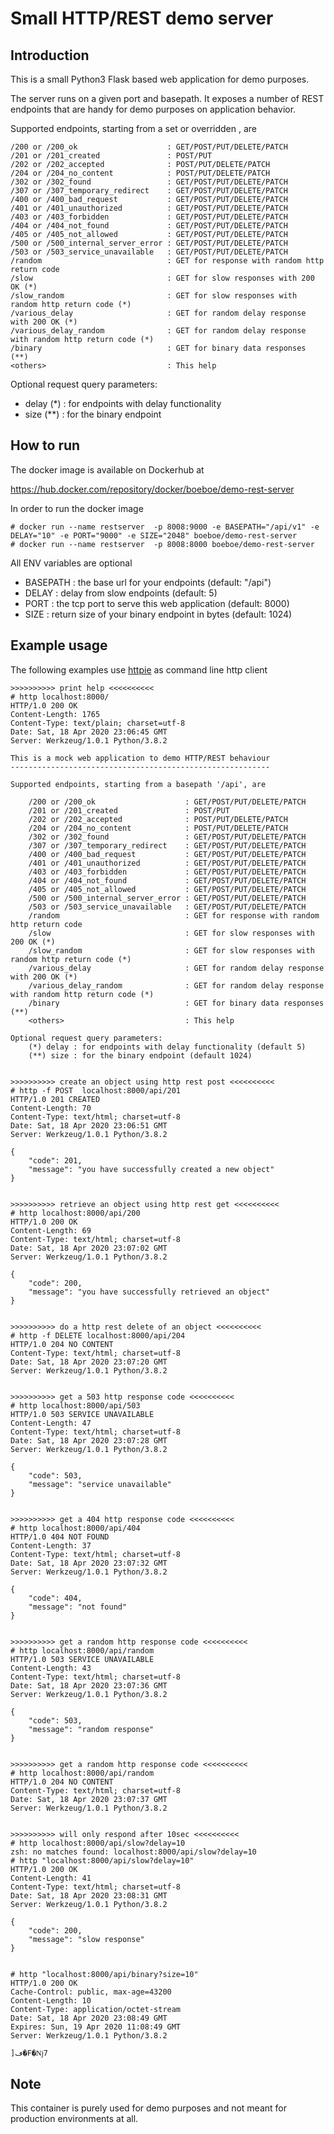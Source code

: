 # Small HTTP/REST demo server

## Introduction

This is a small Python3 Flask based web application for demo purposes.

The server runs on a given port and basepath. It exposes a number of 
REST endpoints that are handy for demo purposes on application behavior.

Supported endpoints, starting from a set or overridden <basepath>, are

    /200 or /200_ok                    : GET/POST/PUT/DELETE/PATCH
    /201 or /201_created               : POST/PUT
    /202 or /202_accepted              : POST/PUT/DELETE/PATCH
    /204 or /204_no_content            : POST/PUT/DELETE/PATCH
    /302 or /302_found                 : GET/POST/PUT/DELETE/PATCH
    /307 or /307_temporary_redirect    : GET/POST/PUT/DELETE/PATCH
    /400 or /400_bad_request           : GET/POST/PUT/DELETE/PATCH
    /401 or /401_unauthorized          : GET/POST/PUT/DELETE/PATCH
    /403 or /403_forbidden             : GET/POST/PUT/DELETE/PATCH
    /404 or /404_not_found             : GET/POST/PUT/DELETE/PATCH
    /405 or /405_not_allowed           : GET/POST/PUT/DELETE/PATCH
    /500 or /500_internal_server_error : GET/POST/PUT/DELETE/PATCH
    /503 or /503_service_unavailable   : GET/POST/PUT/DELETE/PATCH
    /random                            : GET for response with random http return code
    /slow                              : GET for slow responses with 200 OK (*)
    /slow_random                       : GET for slow responses with random http return code (*)
    /various_delay                     : GET for random delay response with 200 OK (*)
    /various_delay_random              : GET for random delay response with random http return code (*)
    /binary                            : GET for binary data responses (**)
    <others>                           : This help

Optional request query parameters:
 - delay (*) : for endpoints with delay functionality
 - size (**) : for the binary endpoint

## How to run

The docker image is available on Dockerhub at

https://hub.docker.com/repository/docker/boeboe/demo-rest-server

In order to run the docker image

```console
# docker run --name restserver  -p 8008:9000 -e BASEPATH="/api/v1" -e DELAY="10" -e PORT="9000" -e SIZE="2048" boeboe/demo-rest-server
# docker run --name restserver  -p 8008:8000 boeboe/demo-rest-server
```

All ENV variables are optional

 - BASEPATH : the base url for your endpoints (default: "/api")
 - DELAY    : delay from slow endpoints (default: 5)
 - PORT     : the tcp port to serve this web application (default: 8000)
 - SIZE     : return size of your binary endpoint in bytes (default: 1024)


## Example usage

The following examples use [httpie](https://httpie.org) as command line http client

    >>>>>>>>>> print help <<<<<<<<<<
    # http localhost:8000/
    HTTP/1.0 200 OK
    Content-Length: 1765
    Content-Type: text/plain; charset=utf-8
    Date: Sat, 18 Apr 2020 23:06:45 GMT
    Server: Werkzeug/1.0.1 Python/3.8.2

    This is a mock web application to demo HTTP/REST behaviour
    ----------------------------------------------------------

    Supported endpoints, starting from a basepath '/api', are

        /200 or /200_ok                    : GET/POST/PUT/DELETE/PATCH
        /201 or /201_created               : POST/PUT
        /202 or /202_accepted              : POST/PUT/DELETE/PATCH
        /204 or /204_no_content            : POST/PUT/DELETE/PATCH
        /302 or /302_found                 : GET/POST/PUT/DELETE/PATCH
        /307 or /307_temporary_redirect    : GET/POST/PUT/DELETE/PATCH
        /400 or /400_bad_request           : GET/POST/PUT/DELETE/PATCH
        /401 or /401_unauthorized          : GET/POST/PUT/DELETE/PATCH
        /403 or /403_forbidden             : GET/POST/PUT/DELETE/PATCH
        /404 or /404_not_found             : GET/POST/PUT/DELETE/PATCH
        /405 or /405_not_allowed           : GET/POST/PUT/DELETE/PATCH
        /500 or /500_internal_server_error : GET/POST/PUT/DELETE/PATCH
        /503 or /503_service_unavailable   : GET/POST/PUT/DELETE/PATCH
        /random                            : GET for response with random http return code
        /slow                              : GET for slow responses with 200 OK (*)
        /slow_random                       : GET for slow responses with random http return code (*)
        /various_delay                     : GET for random delay response with 200 OK (*)
        /various_delay_random              : GET for random delay response with random http return code (*)
        /binary                            : GET for binary data responses (**)
        <others>                           : This help

    Optional request query parameters:
        (*) delay : for endpoints with delay functionality (default 5)
        (**) size : for the binary endpoint (default 1024)


    >>>>>>>>>> create an object using http rest post <<<<<<<<<<
    # http -f POST  localhost:8000/api/201
    HTTP/1.0 201 CREATED
    Content-Length: 70
    Content-Type: text/html; charset=utf-8
    Date: Sat, 18 Apr 2020 23:06:51 GMT
    Server: Werkzeug/1.0.1 Python/3.8.2

    {
        "code": 201,
        "message": "you have successfully created a new object"
    }


    >>>>>>>>>> retrieve an object using http rest get <<<<<<<<<<
    # http localhost:8000/api/200
    HTTP/1.0 200 OK
    Content-Length: 69
    Content-Type: text/html; charset=utf-8
    Date: Sat, 18 Apr 2020 23:07:02 GMT
    Server: Werkzeug/1.0.1 Python/3.8.2

    {
        "code": 200,
        "message": "you have successfully retrieved an object"
    }


    >>>>>>>>>> do a http rest delete of an object <<<<<<<<<<
    # http -f DELETE localhost:8000/api/204
    HTTP/1.0 204 NO CONTENT
    Content-Type: text/html; charset=utf-8
    Date: Sat, 18 Apr 2020 23:07:20 GMT
    Server: Werkzeug/1.0.1 Python/3.8.2


    >>>>>>>>>> get a 503 http response code <<<<<<<<<<
    # http localhost:8000/api/503
    HTTP/1.0 503 SERVICE UNAVAILABLE
    Content-Length: 47
    Content-Type: text/html; charset=utf-8
    Date: Sat, 18 Apr 2020 23:07:28 GMT
    Server: Werkzeug/1.0.1 Python/3.8.2

    {
        "code": 503,
        "message": "service unavailable"
    }


    >>>>>>>>>> get a 404 http response code <<<<<<<<<<
    # http localhost:8000/api/404
    HTTP/1.0 404 NOT FOUND
    Content-Length: 37
    Content-Type: text/html; charset=utf-8
    Date: Sat, 18 Apr 2020 23:07:32 GMT
    Server: Werkzeug/1.0.1 Python/3.8.2

    {
        "code": 404,
        "message": "not found"
    }


    >>>>>>>>>> get a random http response code <<<<<<<<<<
    # http localhost:8000/api/random
    HTTP/1.0 503 SERVICE UNAVAILABLE
    Content-Length: 43
    Content-Type: text/html; charset=utf-8
    Date: Sat, 18 Apr 2020 23:07:36 GMT
    Server: Werkzeug/1.0.1 Python/3.8.2

    {
        "code": 503,
        "message": "random response"
    }


    >>>>>>>>>> get a random http response code <<<<<<<<<<
    # http localhost:8000/api/random
    HTTP/1.0 204 NO CONTENT
    Content-Type: text/html; charset=utf-8
    Date: Sat, 18 Apr 2020 23:07:37 GMT
    Server: Werkzeug/1.0.1 Python/3.8.2


    >>>>>>>>>> will only respond after 10sec <<<<<<<<<<
    # http localhost:8000/api/slow?delay=10 
    zsh: no matches found: localhost:8000/api/slow?delay=10
    # http "localhost:8000/api/slow?delay=10"
    HTTP/1.0 200 OK
    Content-Length: 41
    Content-Type: text/html; charset=utf-8
    Date: Sat, 18 Apr 2020 23:08:31 GMT
    Server: Werkzeug/1.0.1 Python/3.8.2

    {
        "code": 200,
        "message": "slow response"
    }


    # http "localhost:8000/api/binary?size=10"
    HTTP/1.0 200 OK
    Cache-Control: public, max-age=43200
    Content-Length: 10
    Content-Type: application/octet-stream
    Date: Sat, 18 Apr 2020 23:08:49 GMT
    Expires: Sun, 19 Apr 2020 11:08:49 GMT
    Server: Werkzeug/1.0.1 Python/3.8.2

    ]ڡ�F�ǋ7

## Note

This container is purely used for demo purposes and not meant for production 
environments at all. 